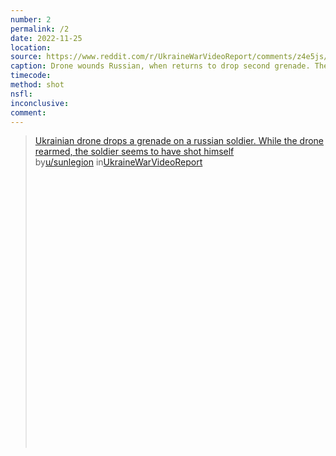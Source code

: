 ```yaml
---
number: 2
permalink: /2
date: 2022-11-25
location:
source: https://www.reddit.com/r/UkraineWarVideoReport/comments/z4e5js/ukrainian_drone_drops_a_grenade_on_a_russian/
caption: Drone wounds Russian, when returns to drop second grenade. The Russian is dead and appears to have shot himself
timecode:
method: shot
nsfl:
inconclusive:
comment:
---
```

<blockquote class="reddit-embed-bq" style="height:500px" data-embed-theme="dark" data-embed-height="604"><a href="https://www.reddit.com/r/UkraineWarVideoReport/comments/z4e5js/ukrainian_drone_drops_a_grenade_on_a_russian/">Ukrainian drone drops a grenade on a russian soldier. While the drone rearmed, the soldier seems to have shot himself</a><br> by<a href="https://www.reddit.com/user/sunlegion/">u/sunlegion</a> in<a href="https://www.reddit.com/r/UkraineWarVideoReport/">UkraineWarVideoReport</a></blockquote><script async="" src="https://embed.reddit.com/widgets.js" charset="UTF-8"></script>